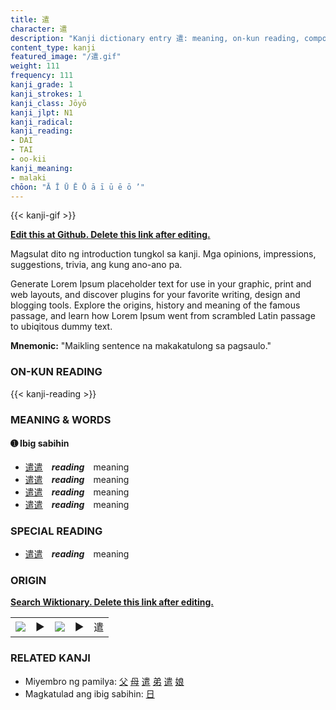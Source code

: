 ```yaml
---
title: 遣
character: 遣
description: "Kanji dictionary entry 遣: meaning, on-kun reading, compounds, origin, related kanji"
content_type: kanji
featured_image: "/遣.gif"
weight: 111
frequency: 111
kanji_grade: 1
kanji_strokes: 1
kanji_class: Jōyō
kanji_jlpt: N1
kanji_radical: 
kanji_reading: 
- DAI
- TAI
- oo-kii
kanji_meaning:
- malaki
chōon: "Ā Ī Ū Ē Ō ā ī ū ē ō ’"
---
```

[//]: # (Don't edit the line below. Kanji animated GIF code is automatically generated.)
{{< kanji-gif >}}

[//]: # (Edit below this line.)

**[Edit this at Github. Delete this link after editing.](https://github.com/tim0g/tim/tree/main/content/kanji/遣/index.md)**

Magsulat dito ng introduction tungkol sa kanji. Mga opinions, impressions, suggestions, trivia, ang kung ano-ano pa.

Generate Lorem Ipsum placeholder text for use in your graphic, print and web layouts, and discover plugins for your favorite writing, design and blogging tools. Explore the origins, history and meaning of the famous passage, and learn how Lorem Ipsum went from scrambled Latin passage to ubiqitous dummy text.
 
**Mnemonic:** "Maikling sentence na makakatulong sa pagsaulo."

### ON-KUN READING

[//]: # (Don't edit the line below. ON-KUN READING code is automatically generated.)
{{< kanji-reading >}}

### MEANING & WORDS

#### ➊ **Ibig sabihin**
  - [遣](../遣)[遣](../遣)　***reading***　meaning
  - [遣](../遣)[遣](../遣)　***reading***　meaning
  - [遣](../遣)[遣](../遣)　***reading***　meaning
  - [遣](../遣)[遣](../遣)　***reading***　meaning

### SPECIAL READING
  - [遣](../遣)[遣](../遣)　***reading***　meaning

### ORIGIN

**[Search Wiktionary. Delete this link after editing.](https://wiktionary.org/wiki/遣)**
<table class="kanji-table"><tr><td>
<img src="60px-遣-bronze.svg.png">
</td><td>▶</td><td>
<img src="60px-遣-oracle.svg.png">
</td><td>▶</td>
<td class="kanji-origin">遣</td>
</tr></table>

### RELATED KANJI
- Miyembro ng pamilya: [父](../父) [母](../母) [遣](../遣) [弟](../弟) [遣](../遣) [娘](../娘)
- Magkatulad ang ibig sabihin: [日](../日)
